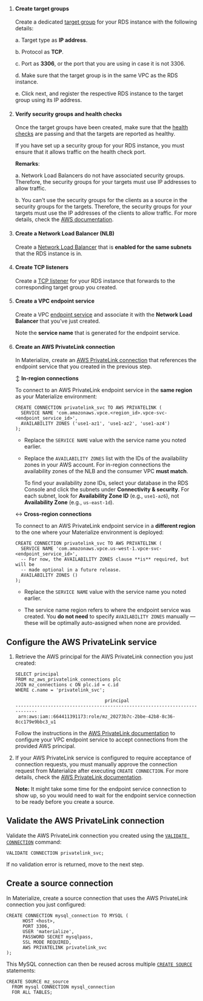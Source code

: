 1. #### Create target groups
    Create a dedicated [target group](https://docs.aws.amazon.com/elasticloadbalancing/latest/network/create-target-group.html) for your RDS instance with the following details:

    a. Target type as **IP address**.

    b. Protocol as **TCP**.

    c. Port as **3306**, or the port that you are using in case it is not 3306.

    d. Make sure that the target group is in the same VPC as the RDS instance.

    e. Click next, and register the respective RDS instance to the target group using its IP address.

1. #### Verify security groups and health checks

    Once the target groups have been created, make sure that the [health checks](https://docs.aws.amazon.com/elasticloadbalancing/latest/network/target-group-health-checks.html) are passing and that the targets are reported as healthy.

    If you have set up a security group for your RDS instance, you must ensure that it allows traffic on the health check port.

    **Remarks**:

    a. Network Load Balancers do not have associated security groups. Therefore, the security groups for your targets must use IP addresses to allow traffic.

    b. You can't use the security groups for the clients as a source in the security groups for the targets. Therefore, the security groups for your targets must use the IP addresses of the clients to allow traffic. For more details, check the [AWS documentation](https://docs.aws.amazon.com/elasticloadbalancing/latest/network/target-group-register-targets.html).

1. #### Create a Network Load Balancer (NLB)
    Create a [Network Load Balancer](https://docs.aws.amazon.com/elasticloadbalancing/latest/network/create-network-load-balancer.html) that is **enabled for the same subnets** that the RDS instance is in.

1. #### Create TCP listeners

    Create a [TCP listener](https://docs.aws.amazon.com/elasticloadbalancing/latest/network/create-listener.html) for your RDS instance that forwards to the corresponding target group you created.

1. #### Create a VPC endpoint service

    Create a VPC [endpoint service](https://docs.aws.amazon.com/vpc/latest/privatelink/create-endpoint-service.html) and associate it with the **Network Load Balancer** that you’ve just created.

    Note the **service name** that is generated for the endpoint service.

1. #### Create an AWS PrivateLink connection

    In Materialize, create an [AWS PrivateLink connection](/sql/create-connection/#aws-privatelink)
    that references the endpoint service that you created in the previous step.

    ↕️ **In-region connections**

    To connect to an AWS PrivateLink endpoint service in the **same region** as your
    Materialize environment:

      ```mzsql
      CREATE CONNECTION privatelink_svc TO AWS PRIVATELINK (
        SERVICE NAME 'com.amazonaws.vpce.<region_id>.vpce-svc-<endpoint_service_id>',
        AVAILABILITY ZONES ('use1-az1', 'use1-az2', 'use1-az4')
      );
      ```

    - Replace the `SERVICE NAME` value with the service name you noted earlier.

    - Replace the `AVAILABILITY ZONES` list with the IDs of the availability
      zones in your AWS account. For in-region connections the availability
      zones of the NLB and the consumer VPC **must match**.

      To find your availability zone IDs, select your database in the RDS
      Console and click the subnets under **Connectivity & security**. For each
      subnet, look for **Availability Zone ID** (e.g., `use1-az6`),
      not **Availability Zone** (e.g., `us-east-1d`).

    ↔️ **Cross-region connections**

    To connect to an AWS PrivateLink endpoint service in a **different region** to
    the one where your Materialize environment is deployed:

      ```mzsql
      CREATE CONNECTION privatelink_svc TO AWS PRIVATELINK (
        SERVICE NAME 'com.amazonaws.vpce.us-west-1.vpce-svc-<endpoint_service_id>',
        -- For now, the AVAILABILITY ZONES clause **is** required, but will be
        -- made optional in a future release.
        AVAILABILITY ZONES ()
      );
      ```

    - Replace the `SERVICE NAME` value with the service name you noted earlier.

    - The service name region refers to where the endpoint service was created.
      You **do not need** to specify `AVAILABILITY ZONES` manually — these will
      be optimally auto-assigned when none are provided.

## Configure the AWS PrivateLink service

1. Retrieve the AWS principal for the AWS PrivateLink connection you just created:

    ```mzsql
    SELECT principal
    FROM mz_aws_privatelink_connections plc
    JOIN mz_connections c ON plc.id = c.id
    WHERE c.name = 'privatelink_svc';
    ```

    ```
                                     principal
    ---------------------------------------------------------------------------
     arn:aws:iam::664411391173:role/mz_20273b7c-2bbe-42b8-8c36-8cc179e9bbc3_u1
    ```

    Follow the instructions in the [AWS PrivateLink documentation](https://docs.aws.amazon.com/vpc/latest/privatelink/add-endpoint-service-permissions.html)
    to configure your VPC endpoint service to accept connections from the
    provided AWS principal.

1. If your AWS PrivateLink service is configured to require acceptance of connection requests, you must manually approve the connection request from Materialize after executing `CREATE CONNECTION`. For more details, check the [AWS PrivateLink documentation](https://docs.aws.amazon.com/vpc/latest/privatelink/configure-endpoint-service.html#accept-reject-connection-requests).

    **Note:** It might take some time for the endpoint service connection to show up, so you would need to wait for the endpoint service connection to be ready before you create a source.

## Validate the AWS PrivateLink connection

Validate the AWS PrivateLink connection you created using the [`VALIDATE CONNECTION`](/sql/validate-connection) command:

```mzsql
VALIDATE CONNECTION privatelink_svc;
```

If no validation error is returned, move to the next step.

## Create a source connection

In Materialize, create a source connection that uses the AWS PrivateLink connection you just configured:

```mzsql
CREATE CONNECTION mysql_connection TO MYSQL (
      HOST <host>,
      PORT 3306,
      USER 'materialize',
      PASSWORD SECRET mysqlpass,
      SSL MODE REQUIRED,
      AWS PRIVATELINK privatelink_svc
);
```

This MySQL connection can then be reused across multiple [`CREATE SOURCE`](https://materialize.com/docs/sql/create-source/mysql/) statements:

```mzsql
CREATE SOURCE mz_source
  FROM mysql CONNECTION mysql_connection
  FOR ALL TABLES;
```
